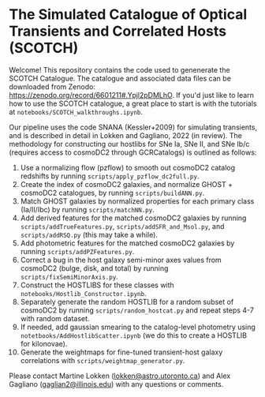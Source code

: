 # The Simulated Catalogue of Optical Transients and Correlated Hosts (SCOTCH)
Welcome! This repository contains the code used to genenerate the SCOTCH Catalogue. The catalogue and associated data files can be downloaded from Zenodo: https://zenodo.org/record/6601211#.Ypjl2pDMLhO. If you'd just like to learn how to use the SCOTCH catalogue, a great place to start is with the tutorials at `notebooks/SCOTCH_walkthroughs.ipynb`. 

Our pipeline uses the code SNANA (Kessler+2009) for simulating transients, and is described in detail in Lokken and Gagliano, 2022 (in review). The methodology for constructing our hostlibs for SNe Ia, SNe II, and SNe Ib/c (requires access to cosmoDC2 through GCRCatalogs) is outlined as follows:

1. Use a normalizing flow (pzflow) to smooth out cosmoDC2 catalog redshifts by running `scripts/apply_pzflow_dc2full.py`.
2. Create the index of cosmoDC2 galaxies, and normalize GHOST + cosmoDC2 catalogues, by running `scripts/buildANN.py`.
3. Match GHOST galaxies by normalized properties for each primary class (Ia/II/Ibc) by running `scripts/matchNN.py`.
4. Add derived features for the matched cosmoDC2 galaxies by running `scripts/addTrueFeatures.py`, `scripts/addSFR_and_Msol.py`, and `scripts/addRSQ.py` (this may take a while).
5. Add photometric features for the matched cosmoDC2 galaxies by running `scripts/addPZFeatures.py`.
6. Correct a bug in the host galaxy semi-minor axes values from cosmoDC2 (bulge, disk, and total) by running `scripts/fixSemiMinorAxis.py`.
7. Construct the HOSTLIBS for these classes with `notebooks/Hostlib_Constructor.ipynb`.
8. Separately generate the random HOSTLIB for a random subset of cosmoDC2 by running `scripts/random_hostcat.py` and repeat steps 4-7 with random dataset. 
9. If needed, add gaussian smearing to the catalog-level photometry using `notetbooks/AddHostlibScatter.ipynb` (we do this to create a HOSTLIB for kilonovae).
10. Generate the weightmaps for fine-tuned transient-host galaxy correlations with `scripts/weightmap_generator.py`.


Please contact Martine Lokken (lokken@astro.utoronto.ca) and Alex Gagliano (gaglian2@illinois.edu) with any questions or comments.

